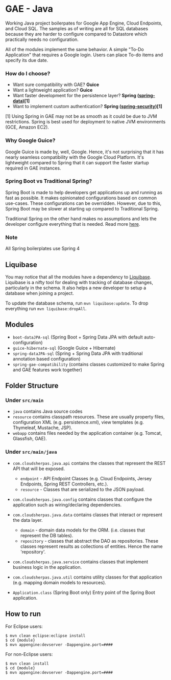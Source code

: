 GAE - Java
==================

Working Java project boilerpates for Google App Engine, Cloud Endpoints, and Cloud SQL.
The samples as of writing are all for SQL databases because they are harder to configure
compared to Datastore which practically needs no configuration.

All of the modules implement the same behavior. A simple "To-Do Application" that requires a Google login. Users can place To-do items and specify its due date.

### How do I choose?
* Want sure compatibility with GAE? **Guice**
* Want a lightweight application? **Guice**
* Want faster development for the persistence layer? **Spring ([spring-data](http://projects.spring.io/spring-data/))[1]**
* Want to implement custom authentication? **Spring ([spring-security](http://projects.spring.io/spring-security/))[1]**

[1] Using Spring in GAE may not be as smooth as it could be due to JVM restrictions. Spring is best used for deployment to native JVM environments (GCE, Amazon EC2).

### Why Google Guice?
Google Guice is made by, well, Google. Hence, it's not surprising that it has nearly seamless compatibility with the Google Cloud Platform. It's lightweight compared to Spring that it can support the faster startup required in GAE instances.

### Spring Boot vs Traditional Spring?
Spring Boot is made to help developers get applications up and running as fast as possible. It makes opinionated configurations based on common use-cases. These configurations can be overridden. However, due to this, Spring Boot may be slower at starting up compared to Traditional Spring.

Traditional Spring on the other hand makes no assumptions and lets the developer configure everything that is needed. Read more [here](http://projects.spring.io/spring-boot/).

### Note
All Spring boilerplates use Spring 4

## Liquibase
You may notice that all the modules have a dependency to [Liquibase](http://www.liquibase.org/). Liquibase is a nifty tool for dealing with tracking of database changes, particularly in the schema. It also helps a new developer to setup a database when joining a project.

To update the database schema, run `mvn liquibase:update`. To drop everything run `mvn liquibase:dropAll`.

## Modules
*	`boot-dataJPA-sql`
			(Spring Boot + Spring Data JPA with default auto-configuration)
*   `guice-hibernate-sql`
 		(Google Guice + Hibernate)
*	`spring-dataJPA-sql`
			(Spring + Spring Data JPA with traditional annotation based configuration)
*	`spring-gae-compatibility`
	(contains classes customized to make Spring and GAE features work together)

## Folder Structure
### Under `src/main`
* `java` contains Java source codes
* `resource` contains classpath resources. These are usually property files, configuration XML (e.g. persistence.xml), view templates (e.g. Thymeleaf, Mustache, JSP).
* `webapp` contains files needed by the application container (e.g. Tomcat, Glassfish, GAE).

### Under `src/main/java`
* `com.cloudsherpas.java.api` contains the classes that represent the REST API that will be exposed.
    * `endpoint` - API Endpoint Classes (e.g. Cloud Endpoints, Jersey Endpoints, Spring REST Controllers, etc.).
    * `resource` - Classes that are serialized to the JSON payload.

* `com.cloudsherpas.java.config` contains classes that configure the application such as wiring/declaring dependencies.

* `com.cloudsherpas.java.data` contains classes that interact or represent the data layer.
    * `domain` - domain data models for the ORM. (i.e. classes that represent the DB tables).
    * `repository` - classes that abstract the DAO as repositories. These classes represent results as collections of entities. Hence the name 'repository'.

* `com.cloudsherpas.java.service` contains classes that implement business logic in the application.

* `com.cloudsherpas.java.util` contains utility classes for that application (e.g. mapping domain models to resources).

* `Application.class` (Spring Boot only) Entry point of the Spring Boot application.

## How to run
For Eclipse users:

	$ mvn clean eclipse:eclipse install
	$ cd {module}
	$ mvn appengine:devserver -Dappengine.port=#### 
	
For non-Eclipse users:

	$ mvn clean install
	$ cd {module}
	$ mvn appengine:devserver -Dappengine.port=####